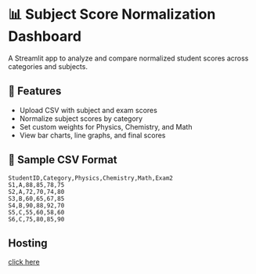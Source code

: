 # 📊 Subject Score Normalization Dashboard

A Streamlit app to analyze and compare normalized student scores across categories and subjects.

## 🚀 Features
- Upload CSV with subject and exam scores
- Normalize subject scores by category
- Set custom weights for Physics, Chemistry, and Math
- View bar charts, line graphs, and final scores

## 📁 Sample CSV Format

```csv
StudentID,Category,Physics,Chemistry,Math,Exam2
S1,A,88,85,78,75
S2,A,72,70,74,80
S3,B,60,65,67,85
S4,B,90,88,92,70
S5,C,55,60,58,60
S6,C,75,80,85,90
```
## Hosting
  [click here](https://score-normaliser.streamlit.app/)
